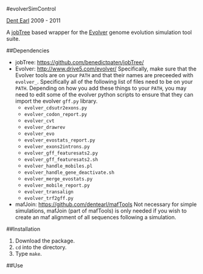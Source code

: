 #evolverSimControl

[Dent Earl](https://github.com/dentearl/)
2009 - 2011

A [jobTree](https://github.com/benedictpaten/jobTree/) based wrapper for the [Evolver](http://www.drive5.com/evolver/) genome evolution simulation tool suite.

##Dependencies
* jobTree: https://github.com/benedictpaten/jobTree/
* Evolver: http://www.drive5.com/evolver/ Specifically, make sure that the Evolver tools are on your <code>PATH</code> and that their names are preceeded with <code>evolver_</code>. Specifically all of the following list of files need to be on your <code>PATH</code>. Depending on how you add these things to your <code>PATH</code>, you may need to edit some of the evolver python scripts to ensure that they can import the evolver <code>gff.py</code> library.
    * <code>evolver_cdsutr2exons.py</code>
    * <code>evolver_codon_report.py</code>
    * <code>evolver_cvt</code>
    * <code>evolver_drawrev</code>
    * <code>evolver_evo</code>
    * <code>evolver_evostats_report.py</code>
    * <code>evolver_exons2introns.py</code>
    * <code>evolver_gff_featuresats2.py</code>
    * <code>evolver_gff_featuresats2.sh</code>
    * <code>evolver_handle_mobiles.pl</code>
    * <code>evolver_handle_gene_deactivate.sh</code>
    * <code>evolver_merge_evostats.py</code>
    * <code>evolver_mobile_report.py</code>
    * <code>evolver_transalign</code>
    * <code>evolver_trf2gff.py</code>
* mafJoin: https://github.com/dentearl/mafTools Not necessary for simple simulations, mafJoin (part of mafTools) is only needed if you wish to create an maf alignment of all sequences following a simulation.

##Installation
1. Download the package.
2. <code>cd</code> into the directory.
3. Type <code>make</code>.

##Use
